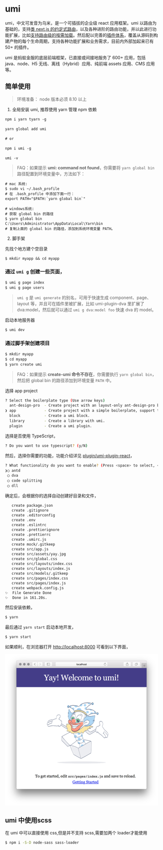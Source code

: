 # umi

umi，中文可发音为乌米，是一个可插拔的企业级 react 应用框架。umi 以路由为基础的，支持[类 next.js 的约定式路由](https://umijs.org/zh/guide/router.html)，以及各种进阶的路由功能，并以此进行功能扩展，比如[支持路由级的按需加载](https://umijs.org/zh/plugin/umi-plugin-react.html#dynamicimport)。然后配以完善的[插件体系](https://umijs.org/zh/plugin/)，覆盖从源码到构建产物的每个生命周期，支持各种功能扩展和业务需求，目前内外部加起来已有 50+ 的插件。

umi 是蚂蚁金服的底层前端框架，已直接或间接地服务了 600+ 应用，包括 java、node、H5 无线、离线（Hybrid）应用、纯前端 assets 应用、CMS 应用等。



## 简单使用 

>  环境准备： node 版本必须 8.10 以上

1. 全局安装 umi, 推荐使用 yarn 管理 npm 依赖 

```shell
npm i yarn tyarn -g

yarn global add umi

# or

npm i umi -g

umi -v
```

>  FAQ：如果提示 **umi: command not found**，你需要将 `yarn global bin` 路径配置到环境变量中，方法如下： 

```shell
# mac 系统:
$ sudo vi ~/.bash_profile
# 在 .bash_profile 中添加下面一行：
export PATH="$PATH:`yarn global bin`"

# windows系统:
# 获取 global bin 的路径
$ yarn global bin
C:\Users\Administrator\AppData\Local\Yarn\bin
# 复制上面的 global bin 的路径，添加到系统环境变量 PATH。
```

2. 脚手架

先找个地方建个空目录

```shell
$ mkdir myapp && cd myapp
```

### 通过 `umi g` 创建一些页面，

```bash
$ umi g page index
$ umi g page users
```

> `umi g` 是 `umi generate` 的别名，可用于快速生成 component、page、layout 等，并且可在插件里被扩展，比如 umi-plugin-dva 里扩展了 dva:model，然后就可以通过 `umi g dva:model foo` 快速 dva 的 model。

启动本地服务器

```sh
$ umi dev
```

### 通过脚手架创建项目

```sh
$ mkdir myapp
$ cd myapp
$ yarn create umi
```

>  FAQ：如果提示 **create-umi 命令不存在**，你需要执行 `yarn global bin`，然后把 global bin 的路径添加到环境变量 `PATH` 中。 

选择 app project

```sh
? Select the boilerplate type (Use arrow keys)
  ant-design-pro  - Create project with an layout-only ant-design-pro boilerplate, use together with umi block.
❯ app             - Create project with a simple boilerplate, support typescript.
  block           - Create a umi block.
  library         - Create a library with umi.
  plugin          - Create a umi plugin.
```

 选择是否使用 TypeScript， 

```sh
? Do you want to use typescript? (y/N)
```

 然后，选择你需要的功能，功能介绍详见 [plugin/umi-plugin-react](https://umijs.org/zh/plugin/umi-plugin-react.html)， 

```sh
? What functionality do you want to enable? (Press <space> to select, <a> to toggle all, <i> to invert selection)
❯◯ antd
 ◯ dva
 ◯ code splitting
 ◯ dll
```

 确定后，会根据你的选择自动创建好目录和文件， 

```shell
   create package.json
   create .gitignore
   create .editorconfig
   create .env
   create .eslintrc
   create .prettierignore
   create .prettierrc
   create .umirc.js
   create mock/.gitkeep
   create src/app.js
   create src/assets/yay.jpg
   create src/global.css
   create src/layouts/index.css
   create src/layouts/index.js
   create src/models/.gitkeep
   create src/pages/index.css
   create src/pages/index.js
   create webpack.config.js
✨  File Generate Done
✨  Done in 161.20s.
```

 然后安装依赖， 

```sh
$ yarn
```

最后通过 `yarn start` 启动本地开发，

```bash
$ yarn start
```

如果顺利，在浏览器打开 [http://localhost:8000](http://localhost:8000/) 可看到以下界面，

 ![img](../.vuepress/public/img/frontend/umi-01-01.png) 

## umi 中使用scss

在 umi 中可以直接使用 css,但是并不支持 scss,需要加两个 loader才能使用

```sh
$ npm i -S-D node-sass sass-loader
```

<Vssue title="Vssue Demo" />